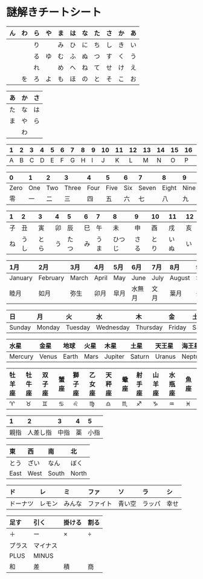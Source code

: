 # 謎解きチートシート

|ん|わ|ら|や|ま|は|な|た|さ|か|あ|
|:----|:----|:----|:----|:----|:----|:----|:----|:----|:----|:----|
| | |り| |み|ひ|に|ち|し|き|い|
| | |る|ゆ|む|ふ|ぬ|つ|す|く|う|
| | |れ| |め|へ|ね|て|せ|け|え|
| |を|ろ|よ|も|ほ|の|と|そ|こ|お|

|あ|か|さ|
|:----|:----|:----|
|た|な|は|
|ま|や|ら|
||わ||

|1|2|3|4|5|6|7|8|9|10|11|12|13|14|15|16|17|18|19|20|21|22|23|24|25|26|
|:----|:----|:----|:----|:----|:----|:----|:----|:----|:----|:----|:----|:----|:----|:----|:----|:----|:----|:----|:----|:----|:----|:----|:----|:----|:----|
|A|B|C|D|E|F|G|H|I|J|K|L|M|N|O|P|Q|R|S|T|U|V|W|X|Y|Z|

|0|1|2|3|4|5|6|7|8|9|10| 
|:----|:----|:----|:----|:----|:----|:----|:----|:----|:----|:----|
|Zero|One|Two|Three|Four|Five|Six|Seven|Eight|Nine|Ten| 
|零|一|二|三|四|五|六|七|八|九|十| 

|1|2|3|4|5|6|7|8|9|10|11|12|
|:----|:----|:----|:----|:----|:----|:----|:----|:----|:----|:----|:----|
|子|丑|寅|卯|辰|巳|午|未|申|酉|戌|亥|
|ね|うし|とら|う|たつ|み|うま|ひつじ|さる|とり|いぬ|い|

|1月|2月|3月|4月|5月|6月|7月|8月|9月|10月|11月|12月|
|:----|:----|:----|:----|:----|:----|:----|:----|:----|:----|:----|:----|
|January|February|March|April|May|June|July|August|September|October|November|December|
|睦月|如月|弥生|卯月|皐月|水無月|文月|葉月|長月|神無月|霜月|師走|

|日|月|火|水|木|金|土|
|:----|:----|:----|:----|:----|:----|:----|
|Sunday|Monday|Tuesday|Wednesday|Thursday|Friday|Saturday|

|水星|金星|地球|火星|木星|土星|天王星|海王星|
|:----|:----|:----|:----|:----|:----|:----|:----|
|Mercury|Venus|Earth|Mars|Jupiter|Saturn|Uranus|Neptune|

|牡羊座|牡牛座|双子座|蟹座|獅子座|乙女座|天秤座|蠍座|射手座|山羊座|水瓶座|魚座|
|:----|:----|:----|:----|:----|:----|:----|:----|:----|:----|:----|:----|
|♈︎|♉︎|♊︎|♋︎|♌︎|♍︎|♎︎|♏︎|♐︎|♑︎|♒︎|♓︎|

|1|2|3|4|5|
|:----|:----|:----|:----|:----|
|親指|人差し指|中指|薬|小指|

|東|西|南|北|
|:----|:----|:----|:----|
|とう|ざい|なん|ぼく|
|East|West|South|North|

|ド|レ|ミ|ファ|ソ|ラ|シ|
|:----|:----|:----|:----|:----|:----|:----|
|ドーナツ|レモン|みんな|ファイト|青い空|ラッパ|幸せ|

|足す|引く|掛ける|割る|
|:----|:----|:----|:----|
|＋|ー|×|÷|
|プラス|マイナス|||
|PLUS|MINUS|||
|和|差|積|商|
